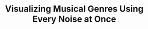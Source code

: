---
title: "Visualizing Musical Genres Using Every Noise at Once"
reroute-url: /projects/2020/09/12/recent-tweets.html#every-noise
landing-order: 16
landing-img:   /assets/img/proj-thumbnails/enao-bt-map.jpg
landing-large: false
---